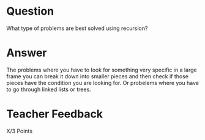# Question

What type of problems are best solved using recursion?

# Answer

The problems where you have to look for something very specific in a large frame you can break it down into smaller pieces and then check if those pieces have the condition you are looking for. Or probelems where you have to go through linked lists or trees.

# Teacher Feedback

X/3 Points
